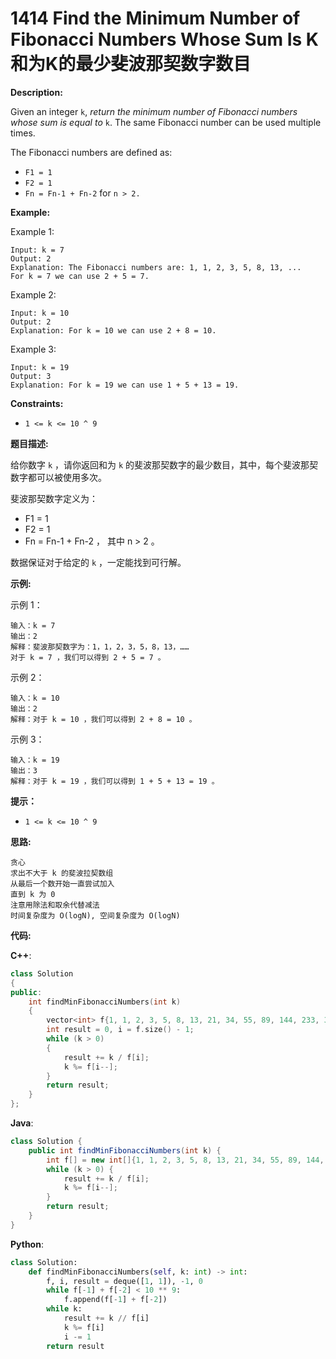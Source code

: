 # 1414 Find the Minimum Number of Fibonacci Numbers Whose Sum Is K 和为K的最少斐波那契数字数目

__Description:__

Given an integer `k`, _return the minimum number of Fibonacci numbers whose sum is equal to_ `k`. The same Fibonacci number can be used multiple times.

The Fibonacci numbers are defined as:

- `F1 = 1`
- `F2 = 1`
- `Fn = Fn-1 + Fn-2` for `n > 2.`

__Example:__

Example 1:

```text
Input: k = 7
Output: 2 
Explanation: The Fibonacci numbers are: 1, 1, 2, 3, 5, 8, 13, ... 
For k = 7 we can use 2 + 5 = 7.
```

Example 2:

```text
Input: k = 10
Output: 2 
Explanation: For k = 10 we can use 2 + 8 = 10.
```

Example 3:

```text
Input: k = 19
Output: 3 
Explanation: For k = 19 we can use 1 + 5 + 13 = 19.
```

__Constraints:__

- `1 <= k <= 10 ^ 9`

__题目描述:__

给你数字 `k` ，请你返回和为 `k` 的斐波那契数字的最少数目，其中，每个斐波那契数字都可以被使用多次。

斐波那契数字定义为：

- F1 = 1
- F2 = 1
- Fn = Fn-1 + Fn-2 ， 其中 n > 2 。

数据保证对于给定的 `k` ，一定能找到可行解。

__示例:__

示例 1：

```text
输入：k = 7
输出：2 
解释：斐波那契数字为：1，1，2，3，5，8，13，……
对于 k = 7 ，我们可以得到 2 + 5 = 7 。
```

示例 2：

```text
输入：k = 10
输出：2 
解释：对于 k = 10 ，我们可以得到 2 + 8 = 10 。
```

示例 3：

```text
输入：k = 19
输出：3 
解释：对于 k = 19 ，我们可以得到 1 + 5 + 13 = 19 。
```

__提示：__

- `1 <= k <= 10 ^ 9`

__思路:__

```text
贪心
求出不大于 k 的斐波拉契数组
从最后一个数开始一直尝试加入
直到 k 为 0
注意用除法和取余代替减法
时间复杂度为 O(logN), 空间复杂度为 O(logN)
```

__代码:__

__C++__:

```C++
class Solution 
{
public:
    int findMinFibonacciNumbers(int k) 
    {
        vector<int> f{1, 1, 2, 3, 5, 8, 13, 21, 34, 55, 89, 144, 233, 377, 610, 987, 1597, 2584, 4181, 6765, 10946, 17711, 28657, 46368, 75025, 121393, 196418, 317811, 514229, 832040, 1346269, 2178309, 3524578, 5702887, 9227465, 14930352, 24157817, 39088169, 63245986, 102334155, 165580141, 267914296, 433494437, 701408733};
        int result = 0, i = f.size() - 1;
        while (k > 0) 
        {
            result += k / f[i];
            k %= f[i--];
        }
        return result;
    }
};
```

__Java__:

```Java
class Solution {
    public int findMinFibonacciNumbers(int k) {
        int f[] = new int[]{1, 1, 2, 3, 5, 8, 13, 21, 34, 55, 89, 144, 233, 377, 610, 987, 1597, 2584, 4181, 6765, 10946, 17711, 28657, 46368, 75025, 121393, 196418, 317811, 514229, 832040, 1346269, 2178309, 3524578, 5702887, 9227465, 14930352, 24157817, 39088169, 63245986, 102334155, 165580141, 267914296, 433494437, 701408733}, result = 0, i = f.length - 1;
        while (k > 0) {
            result += k / f[i];
            k %= f[i--];
        }
        return result;
    }
}
```

__Python__:

```Python
class Solution:
    def findMinFibonacciNumbers(self, k: int) -> int:
        f, i, result = deque([1, 1]), -1, 0
        while f[-1] + f[-2] < 10 ** 9:
            f.append(f[-1] + f[-2])
        while k:
            result += k // f[i]
            k %= f[i]
            i -= 1
        return result
```
